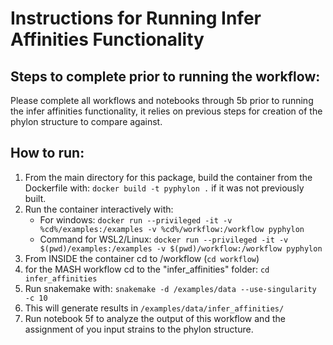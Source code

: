 # Instructions for Running Infer Affinities Functionality
## Steps to complete prior to running the workflow:
Please complete all workflows and notebooks through 5b prior to running the infer affinities functionality, it relies on previous steps for creation of the phylon structure to compare against. 

## How to run:
1. From the main directory for this package, build the container from the Dockerfile with: `docker build -t pyphylon .` if it was not previously built.
2. Run the container interactively with:
   - For windows: `docker run --privileged -it -v %cd%/examples:/examples -v %cd%/workflow:/workflow pyphylon`
   - Command for WSL2/Linux: `docker run --privileged -it -v $(pwd)/examples:/examples -v $(pwd)/workflow:/workflow pyphylon`
3. From INSIDE the container cd to /workflow (`cd workflow`)
4. for the MASH workflow cd to the "infer_affinities" folder: `cd infer_affinities`
5. Run snakemake with: `snakemake -d /examples/data --use-singularity -c 10`
6. This will generate results in `/examples/data/infer_affinities/`
7. Run notebook 5f to analyze the output of this workflow and the assignment of you input strains to the phylon structure. 
